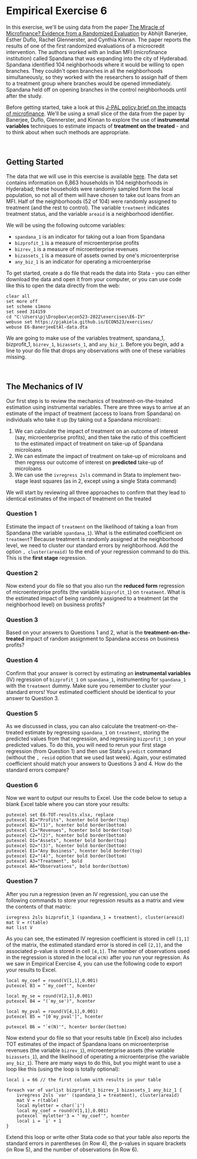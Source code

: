 # Empirical Exercise 6  

In this exercise, we'll be using data from the paper [The Miracle of Microfinance?  Evidence from a Randomized Evaluation](https://www.jstor.org/stable/43189512?seq=1) by 
Abhijit Banerjee, Esther Duflo, Rachel Glennerster, and Cynthia Kinnan.  The paper reports the results of one of the first randomized evaluations of a microcredit 
intervention.  The authors worked with an Indian MFI (microfinance institution) called Spandana that was expanding into the city of Hyderabad.  Spandana 
identified 104 neighborhoods where it would be willing to open branches.  They couldn't open branches in all the neighborhoods simultaneously, so they worked with 
the researchers to assign half of them to a treatment group where branches would be opened immediately.  Spandana held off on opening branches in 
the control neighborhoods until after the study.  

Before getting started, take a look at this [J-PAL policy brief on the impacts of microfinance](https://www.povertyactionlab.org/policy-insight/microcredit-impacts-and-limitations).  We'll be using a small slice of the data from the paper by Banerjee, Duflo, Glennerster, and Kinnan to explore the use of **instrumental variables** techniques to estimate impacts of **treatment on the treated** - and to think about when such methods are appropriate.

<br>

## Getting Started

The data that we will use in this exercise is available [here](https://pjakiela.github.io/ECON523/exercises/E6-BanerjeeEtAl-data.dta).  The data set 
contains information on 6,863 households in 104 neighborhoods in Hyderabad; these households were randomly sampled form 
the local population, so not all of them will have chosen to take out loans from an MFI. Half of the neighborhoods (52 of 104) were randomly assigned 
to treatment (and the rest to control).  The variable `treatment` indicates treatment status, and the variable `areaid` is a neighborhood identifier.  

We will be using the following outcome variables:

- `spandana_1` is an indicator for taking out a loan from Spandana 
- `bizprofit_1` is a measure of microenterprise profits
- `bizrev_1` is a measure of microenterprise revenues
- `bizassets_1` is a measure of assets owned by one's microenterprise
- `any_biz_1` is an indicator for operating a microenterprise

To get started, create a do file that reads the data into Stata - you can either download the data and open it from your computer, or you can use code like this 
to open the data directly from the web:
```
clear all
set more off
set scheme s1mono
set seed 314159
cd "C:\Users\pj\Dropbox\econ523-2022\exercises\E6-IV"
webuse set https://pjakiela.github.io/ECON523/exercises/
webuse E6-BanerjeeEtAl-data.dta
```

We are going to make use of the variables treatment, spandana_1, bizprofit_1, `bizrev_1`, `bizassets_1`, and `any_biz_1`.  Before you begin, 
add a line to your do file that drops any observations with one of these variables missing.

<br>

## The Mechanics of IV

Our first step is to review the mechanics of treatment-on-the-treated estimation using instrumental variables.  There are three ways to arrive at 
an estimate of the impact of treatment (access to loans from Spandana) on individuals who take it up (by taking out a Spandana microloan):

1. We can calculate the impact of treatment on an outcome of interest (say, microenterprise profits), and then take the ratio of this coefficient to the estimated impact of treatment on take-up of Spandana microloans
2. We can estimate the impact of treatment on take-up of microloans and then regress our outcome of interest on **predicted** take-up of microloans
3. We can use the `ivregress 2sls` command in Stata to implement two-stage least squares (as in 2, except using a single Stata command)

We will start by reviewing all three approaches to confirm that they lead to identical estimates of the impact of treatment on the treated

### Question 1

Estimate the impact of `treatment` on the likelihood of taking a loan from Spandana (the variable `spandana_1`).  What is the estimated coefficient on `treatment`?  Because treatment is randomly assigned at the neighborhood level, we need to cluster our standard errors by neighborhood.  Add the option `, cluster(areaid)` to the end of your regression command to do this.  This is the **first stage** regression.

### Question 2

Now extend your do file so that you also run the **reduced form** regression of microenterprise profits (the variable `bizprofit_1`) on `treatment`.  What is the estimated impact of being randomly assigned to a treatment (at the neighborhood level) on business profits?

### Question 3 

Based on your answers to Questions 1 and 2, what is the **treatment-on-the-treated** impact of random assignment to Spandana access on business profits?

### Question 4 

Confirm that your answer is correct by estimating an **instrumental variables** (IV) regression of `bizprofit_1` on `spandana_1`, instrumenting for `spandana_1` with the `treatment` dummy.  Make sure you remember to cluster your standard errors!  Your estimated coefficient should be identical to your answer to Question 3.

### Question 5 

As we discussed in class, you can also calculate the treatment-on-the-treated estimate by regressing `spandana_1` on `treatment`, storing the predicted values from that regression, and regressing `bizprofit_1` on your predicted values.  To do this, you will need to rerun your first stage regression (from Question 1) and then use Stata's `predict` command (without the `, resid` option that we used last week).  Again, your estimated coefficient should match your answers to Questions 3 and 4.  How do the standard errors compare?  

### Question 6

Now we want to output our results to Excel.  Use the code below to setup a blank Excel table where you can store your results:
```
putexcel set E6-TOT-results.xlsx, replace
putexcel B1="Profits", hcenter bold border(top)
putexcel B2="(1)", hcenter bold border(bottom)
putexcel C1="Revenues", hcenter bold border(top)
putexcel C2="(2)", hcenter bold border(bottom)
putexcel D1="Assets", hcenter bold border(top)
putexcel D2="(3)", hcenter bold border(bottom)
putexcel E1="Any Business", hcenter bold border(top)
putexcel E2="(4)", hcenter bold border(bottom)
putexcel A3="Treatment", bold
putexcel A6="Observations", bold border(bottom)
```

### Question 7 

After you run a regression (even an IV regression), you can use the following commands to store your regression results as a matrix and view the contents of that matrix:
```
ivregress 2sls bizprofit_1 (spandana_1 = treatment), cluster(areaid) 
mat V = r(table)
mat list V
```

As you can see, the estimated IV regresion coefficient is stored in cell `[1,1]` of the matrix, the estimated standard error is stored in cell `[2,1]`, and the associated p-value is stored in cell `[4,1]`.  The number of observations used in the regression is stored in the local `e(N)` after you run your regression.  As we saw in Empirical Exercise 4, you can use the following code to export your results to Excel.  
```
local my_coef = round(V[1,1],0.001)
putexcel B3 = "`my_coef'", hcenter

local my_se = round(V[2,1],0.001)
putexcel B4 = "(`my_se')", hcenter

local my_pval = round(V[4,1],0.001)
putexcel B5 = "[0`my_pval']", hcenter 

putexcel B6 = "`e(N)'", hcenter border(bottom)
```

Now extend your do file so that your results table (in Excel) also includes TOT estimates of the impact of Spandana loans on microenterprise revenues (the variable `bizrev_1`), microenterprise assets (the variable `bizassets_1`), and the likelihood of operating a microenterprise (the variable `any_biz_1`).  There are many ways to do this, but you might want to use a loop like this (using the loop is totally optional):
```
local i = 66 // the first column with results in your table

foreach var of varlist bizprofit_1 bizrev_1 bizassets_1 any_biz_1 {
	ivregress 2sls `var' (spandana_1 = treatment), cluster(areaid) 
	mat V = r(table)
	local myletter = char(`i')
	local my_coef = round(V[1,1],0.001)
	putexcel `myletter'3 = "`my_coef'", hcenter
	local i = `i' + 1
}
```

Extend this loop or write other Stata code so that your table also reports the standard errors in parentheses (in Row 4), the p-values in square brackets (in Row 5), and the number of observations (in Row 6).
